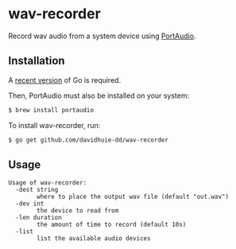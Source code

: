 # wav-recorder

Record wav audio from a system device using [PortAudio](http://www.portaudio.com/).

## Installation

A [recent version](https://golang.org/) of Go is required.

Then, PortAudio must also be installed on your system:
```bash
$ brew install portaudio
```

To install wav-recorder, run:
```bash
$ go get github.com/davidhuie-dd/wav-recorder
```

## Usage

```
Usage of wav-recorder:
  -dest string
    	where to place the output wav file (default "out.wav")
  -dev int
    	the device to read from
  -len duration
    	the amount of time to record (default 10s)
  -list
    	list the available audio devices
```

